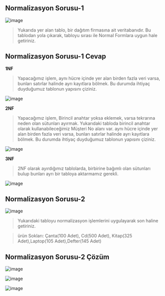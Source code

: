 ## Normalizasyon Sorusu-1 ##

![image](https://user-images.githubusercontent.com/28144917/165275247-70e0b2dc-326e-4f16-b726-2f59af5469b7.png)


> Yukarıda yer alan tablo, bir dağıtım firmasına ait veritabanıdır. Bu tablodan yola çıkarak, tabloyu sırası ile Normal Formlara uygun hale getiriniz.
> 
## Normalizasyon Sorusu-1 Cevap ##

**1NF**

>Yapacağımız işlem, aynı hücre içinde yer alan birden fazla veri varsa, bunları satırlar halinde ayrı kayıtlara bölmek. Bu durumda ihtiyaç duyduğumuz tablonun yapısını çiziniz.

![image](https://user-images.githubusercontent.com/28144917/165275476-6d33a60c-863a-4137-899e-ea366e8bfe22.png)

**2NF**

> Yapacağımız işlem, Birincil anahtar yoksa eklemek, varsa tekrarına neden olan sütunları ayırmak. Yukarıdaki tabloda birincil anahtar olarak kullanabileceğimiz Müşteri No alanı var.  aynı hücre içinde yer alan birden fazla veri varsa, bunları satırlar halinde ayrı kayıtlara bölmek. Bu durumda ihtiyaç duyduğumuz tablonun yapısını çiziniz.

![image](https://user-images.githubusercontent.com/28144917/166872494-0452128b-6cab-463c-866f-34b04d2363f5.png)

**3NF**

>2NF olarak ayırdığımız tablolarda, birbirine bağımlı olan sütunları bulup bunları ayrı bir tabloya aktarmamız gerekli.

![image](https://user-images.githubusercontent.com/28144917/166872599-2aad2412-2e21-4357-80aa-0537838f8526.png)


## Normalizasyon Sorusu-2 ##

![image](https://user-images.githubusercontent.com/28144917/166876623-257a5299-f908-4832-9d4b-eadba598e91e.png)


> Yukarıdaki tabloyu  normalizasyon işlemlerini uygulayarak son haline getiriniz.

> ürün Sokları: Çanta(100 Adet), Cd(500 Adet), Kitap(325 Adet),Laptop(105 Adet),Defter(145 Adet)

## Normalizasyon Sorusu-2 Çözüm ##


![image](https://user-images.githubusercontent.com/28144917/166876779-72ad52ce-4a4f-4435-bcfa-73e79c8bf735.png)

![image](https://user-images.githubusercontent.com/28144917/166876883-6230782e-a831-4996-b090-d2c8319d0a4d.png)

![image](https://user-images.githubusercontent.com/28144917/166876964-17c0612f-a0ca-49a2-9dce-2b4775db7884.png)


